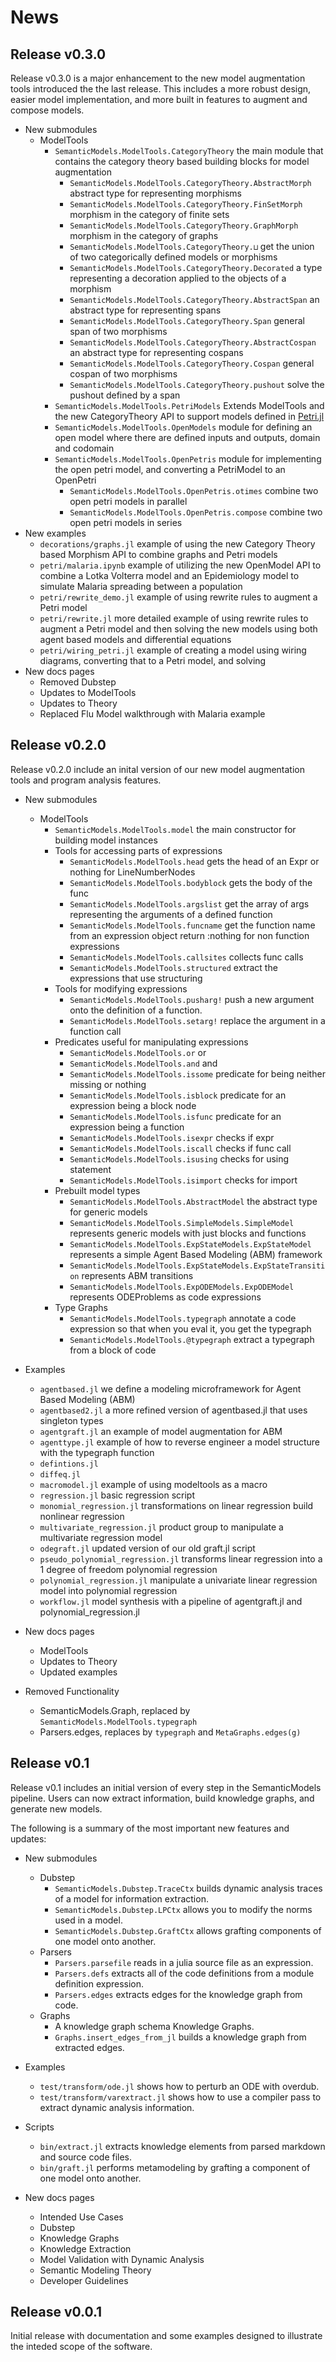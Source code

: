 # News

## Release v0.3.0

Release v0.3.0 is a major enhancement to the new model augmentation tools introduced the the last release. This includes a more robust design, easier model implementation, and more built in features to augment and compose models.

- New submodules
    - ModelTools
        - `SemanticModels.ModelTools.CategoryTheory` the main module that contains the category theory based building blocks for model augmentation
            - `SemanticModels.ModelTools.CategoryTheory.AbstractMorph` abstract type for representing morphisms
            - `SemanticModels.ModelTools.CategoryTheory.FinSetMorph` morphism in the category of finite sets
            - `SemanticModels.ModelTools.CategoryTheory.GraphMorph` morphism in the category of graphs
            - `SemanticModels.ModelTools.CategoryTheory.⊔` get the union of two categorically defined models or morphisms
            - `SemanticModels.ModelTools.CategoryTheory.Decorated` a type representing a decoration applied to the objects of a morphism
            - `SemanticModels.ModelTools.CategoryTheory.AbstractSpan` an abstract type for representing spans
            - `SemanticModels.ModelTools.CategoryTheory.Span` general span of two morphisms
            - `SemanticModels.ModelTools.CategoryTheory.AbstractCospan` an abstract type for representing cospans
            - `SemanticModels.ModelTools.CategoryTheory.Cospan` general cospan of two morphisms
            - `SemanticModels.ModelTools.CategoryTheory.pushout` solve the pushout defined by a span
        - `SemanticModels.ModelTools.PetriModels` Extends ModelTools and the new CategoryTheory API to support models defined in [Petri.jl](https://github.com/mehalter/Petri.jl)
        - `SemanticModels.ModelTools.OpenModels` module for defining an open model where there are defined inputs and outputs, domain and codomain
        - `SemanticModels.ModelTools.OpenPetris` module for implementing the open petri model, and converting a PetriModel to an OpenPetri
            - `SemanticModels.ModelTools.OpenPetris.otimes` combine two open petri models in parallel
            - `SemanticModels.ModelTools.OpenPetris.compose` combine two open petri models in series
- New examples
    - `decorations/graphs.jl` example of using the new Category Theory based Morphism API to combine graphs and Petri models
    - `petri/malaria.ipynb` example of utilizing the new OpenModel API to combine a Lotka Volterra model and an Epidemiology model to simulate Malaria spreading between a population
    - `petri/rewrite_demo.jl` example of using rewrite rules to augment a Petri model
    - `petri/rewrite.jl` more detailed example of using rewrite rules to augment a Petri model and then solving the new models using both agent based models and differential equations
    - `petri/wiring_petri.jl` example of creating a model using wiring diagrams, converting that to a Petri model, and solving
- New docs pages
    - Removed Dubstep
    - Updates to ModelTools
    - Updates to Theory
    - Replaced Flu Model walkthrough with Malaria example

## Release v0.2.0

Release v0.2.0 include an inital version of our new model augmentation tools and program analysis features.

- New submodules
    - ModelTools
        - `SemanticModels.ModelTools.model` the main constructor for building model instances
        - Tools for accessing parts of expressions
            - `SemanticModels.ModelTools.head` gets the head of an Expr or nothing for LineNumberNodes
            - `SemanticModels.ModelTools.bodyblock` gets the body of the func
            - `SemanticModels.ModelTools.argslist` get the array of args representing the arguments of a defined function
            - `SemanticModels.ModelTools.funcname` get the function name from an expression object return :nothing for non function expressions
            - `SemanticModels.ModelTools.callsites` collects func calls
            - `SemanticModels.ModelTools.structured` extract the expressions that use structuring
        - Tools for modifying expressions
            - `SemanticModels.ModelTools.pusharg!` push a new argument onto the definition of a function.
            - `SemanticModels.ModelTools.setarg!` replace the argument in a function call
        - Predicates useful for manipulating expressions
            - `SemanticModels.ModelTools.or` or
            - `SemanticModels.ModelTools.and` and
            - `SemanticModels.ModelTools.issome` predicate for being neither missing or nothing
            - `SemanticModels.ModelTools.isblock` predicate for an expression being a block node
            - `SemanticModels.ModelTools.isfunc` predicate for an expression being a function
            - `SemanticModels.ModelTools.isexpr` checks if expr
            - `SemanticModels.ModelTools.iscall` checks if func call
            - `SemanticModels.ModelTools.isusing` checks for using statement
            - `SemanticModels.ModelTools.isimport` checks for import
        - Prebuilt model types
            - `SemanticModels.ModelTools.AbstractModel` the abstract type for generic models
            - `SemanticModels.ModelTools.SimpleModels.SimpleModel` represents generic models with just blocks and functions
            - `SemanticModels.ModelTools.ExpStateModels.ExpStateModel` represents a simple Agent Based Modeling (ABM) framework
            - `SemanticModels.ModelTools.ExpStateModels.ExpStateTransition` represents ABM transitions
            - `SemanticModels.ModelTools.ExpODEModels.ExpODEModel` represents ODEProblems as code expressions
        - Type Graphs
            - `SemanticModels.ModelTools.typegraph` annotate a code expression so that when you eval it, you get the typegraph
            - `SemanticModels.ModelTools.@typegraph` extract a typegraph from a block of code
- Examples
    - `agentbased.jl` we define a modeling microframework for Agent Based Modeling (ABM)
    - `agentbased2.jl` a more refined version of agentbased.jl that uses singleton types
    - `agentgraft.jl` an example of model augmentation for ABM
    - `agenttype.jl` example of how to reverse engineer a model structure with the typegraph function
    - `defintions.jl`
    - `diffeq.jl`
    - `macromodel.jl` example of using modeltools as a macro
    - `regression.jl` basic regression script
    - `monomial_regression.jl` transformations on linear regression build nonlinear regression
    - `multivariate_regression.jl` product group to manipulate a multivariate regression model
    - `odegraft.jl` updated version of our old graft.jl script
    - `pseudo_polynomial_regression.jl` transforms linear regression into a 1 degree of freedom polynomial regression
    - `polynomial_regression.jl` manipulate a univariate linear regression model into polynomial regression
    - `workflow.jl` model synthesis with a pipeline of agentgraft.jl and polynomial_regression.jl

- New docs pages
    - ModelTools
    - Updates to Theory
    - Updated examples

- Removed Functionality
    - SemanticModels.Graph, replaced by `SemanticModels.ModelTools.typegraph`
    - Parsers.edges, replaces by `typegraph` and `MetaGraphs.edges(g)`

## Release v0.1

Release v0.1 includes an initial version of every step in the SemanticModels pipeline.
Users can now extract information, build knowledge graphs, and generate new models.

The following is a summary of the most important new features and updates:

- New submodules
  - Dubstep
    - `SemanticModels.Dubstep.TraceCtx` builds dynamic analysis traces of a model for information extraction.
    - `SemanticModels.Dubstep.LPCtx` allows you to modify the norms used in a model.
    - `SemanticModels.Dubstep.GraftCtx` allows grafting components of one model onto another.
  - Parsers
    - `Parsers.parsefile` reads in a julia source file as an expression.
    - `Parsers.defs` extracts  all of the code definitions from a module definition expression.
    - `Parsers.edges` extracts edges for the knowledge graph from code.
  - Graphs
    - A knowledge graph schema Knowledge Graphs.
    - `Graphs.insert_edges_from_jl` builds a knowledge graph from extracted edges.
- Examples
  - `test/transform/ode.jl` shows how to perturb an ODE with overdub.
  - `test/transform/varextract.jl` shows how to use a compiler pass to extract dynamic analysis information.
- Scripts
  - `bin/extract.jl` extracts knowledge elements from parsed markdown and source code files.
  - `bin/graft.jl` performs metamodeling by grafting a component of one model onto another.

- New docs pages
  - Intended Use Cases
  - Dubstep
  - Knowledge Graphs
  - Knowledge Extraction
  - Model Validation with Dynamic Analysis
  - Semantic Modeling Theory
  - Developer Guidelines

## Release v0.0.1

Initial release with documentation and some examples designed to illustrate the inteded scope of the software.
